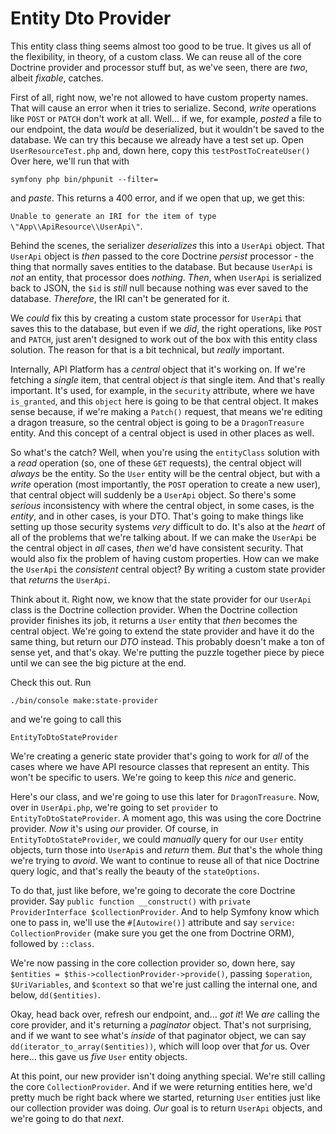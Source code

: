 # Entity Dto Provider

This entity class thing seems almost too good to be true. It gives us all of the flexibility, in theory, of a custom class. We can reuse all of the core Doctrine provider and processor stuff but, as we've seen, there are *two*, albeit *fixable*, catches.

First of all, right now, we're not allowed to have custom property names. That will cause an error when it tries to serialize. Second, *write* operations like `POST` or `PATCH` don't work at all. Well... if we, for example, *posted* a file to our endpoint, the data *would* be deserialized, but it wouldn't be saved to the database. We can try this because we already have a test set up. Open `UserResourceTest.php` and, down here, copy this `testPostToCreateUser()` Over here, we'll run that with

```terminal
symfony php bin/phpunit --filter=
```

and *paste*. This returns a 400 error, and if we open that up, we get this:

`Unable to generate an IRI for the item of type \"App\\ApiResource\\UserApi\"`.

Behind the scenes, the serializer *deserializes* this into a `UserApi` object. That `UserApi` object is *then* passed to the core Doctrine *persist* processor - the thing that normally saves entities to the database. But because `UserApi` is *not* an entity, that processor does *nothing*. *Then*, when `UserApi` is serialized back to JSON, the `$id` is *still* null because nothing was ever saved to the database. *Therefore*, the IRI can't be generated for it.

We *could* fix this by creating a custom state processor for `UserApi` that saves this to the database, but even if we *did*, the right operations, like `POST` and `PATCH`, just aren't designed to work out of the box with this entity class solution. The reason for that is a bit technical, but *really* important.

Internally, API Platform has a *central* object that it's working on. If we're fetching a *single* item, that central object *is* that single item. And that's really important. It's used, for example, in the `security` attribute, where we have `is_granted`, and this `object` here is going to be that central object. It makes sense because, if we're making a `Patch()` request, that means we're editing a dragon treasure, so the central object is going to be a `DragonTreasure` entity. And this concept of a central object is used in other places as well.

So what's the catch? Well, when you're using the `entityClass` solution with a *read* operation (so, one of these `GET` requests), the central object will *always* be the entity. So the `User` entity will be the central object, but with a *write* operation (most importantly, the `POST` operation to create a new user), that central object will suddenly be a `UserApi` object. So there's some *serious* inconsistency with where the central object, in some cases, is the *entity*, and in other cases, is your DTO. That's going to make things like setting up those security systems *very* difficult to do. It's also at the *heart* of all of the problems that we're talking about. If we can make the `UserApi` be the central object in *all* cases, *then* we'd have consistent security. That would also fix the problem of having custom properties. How can we make the `UserApi` the *consistent* central object? By writing a custom state provider that *returns* the `UserApi`.

Think about it. Right now, we know that the state provider for our `UserApi` class is the Doctrine collection provider. When the Doctrine collection provider finishes its job, it returns a `User` entity that *then* becomes the central object. We're going to extend the state provider and have it do the same thing, but return our *DTO* instead. This probably doesn't make a ton of sense yet, and that's okay. We're putting the puzzle together piece by piece until we can see the big picture at the end.

Check this out. Run

```terminal
./bin/console make:state-provider
```

and we're going to call this

```terminal
EntityToDtoStateProvider
```

We're creating a generic state provider that's going to work for *all* of the cases where we have API resource classes that represent an entity. This won't be specific to users. We're going to keep this *nice* and generic.

Here's our class, and we're going to use this later for `DragonTreasure`. Now, over in `UserApi.php`, we're going to set `provider` to `EntityToDtoStateProvider`. A moment ago, this was using the core Doctrine provider. *Now* it's using *our* provider. Of course, in `EntityToDtoStateProvider`, we could *manually* query for our `User` entity objects, turn those into `UserApi`s and *return* them. *But* that's the whole thing we're trying to *avoid*. We want to continue to reuse all of that nice Doctrine query logic, and that's really the beauty of the `stateOptions`.

To do that, just like before, we're going to decorate the core Doctrine provider. Say `public function __construct()` with `private ProviderInterface $collectionProvider`. And to help Symfony know which one to pass in, we'll use the `#[Autowire()]` attribute and say `service: CollectionProvider` (make sure you get the one from Doctrine ORM), followed by `::class`.

We're now passing in the core collection provider so, down here, say `$entities = $this->collectionProvider->provide()`, passing `$operation`, `$UriVariables`, and `$context` so that we're just calling the internal one, and below, `dd($entities)`.

Okay, head back over, refresh our endpoint, and... *got it*! We *are* calling the core provider, and it's returning a *paginator* object. That's not surprising, and if we want to see what's *inside* of that paginator object, we can say `dd(iterator_to_array($entities))`, which will loop over that *for* us. Over here... this gave us *five* `User` entity objects.

At this point, our new provider isn't doing anything special. We're still calling the core `CollectionProvider`. And if we were returning entities here, we'd pretty much be right back where we started, returning `User` entities just like our collection provider was doing. *Our* goal is to return `UserApi` objects, and we're going to do that *next*.

